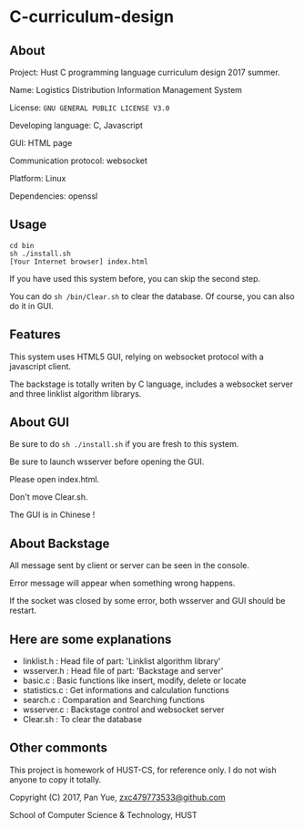 # C-curriculum-design

## About

Project: Hust C programming language curriculum design 2017 summer.

Name: Logistics Distribution Information Management System

License: `GNU GENERAL PUBLIC LICENSE V3.0`

Developing language: C, Javascript

GUI: HTML page

Communication protocol: websocket

Platform: Linux

Dependencies: openssl

## Usage

```shell
cd bin
sh ./install.sh
[Your Internet browser] index.html
```

If you have used this system before, you can skip the second step.

You can do `sh /bin/Clear.sh` to clear the database. Of course, you can also do it in GUI.

## Features

This system uses HTML5 GUI, relying on websocket protocol with a javascript client.

The backstage is totally writen by C language, includes a websocket server and three linklist algorithm librarys.

## About GUI

Be sure to do `sh ./install.sh` if you are fresh to this system.

Be sure to launch wsserver before opening the GUI.

Please open index.html.

Don't move Clear.sh.

The GUI is in Chinese !

## About Backstage

All message sent by client or server can be seen in the console.

Error message will appear when something wrong happens.

If the socket was closed by some error, both wsserver and GUI should be restart.

## Here are some explanations

* linklist.h : Head file of part: 'Linklist algorithm library'
* wsserver.h : Head file of part: 'Backstage and server'
* basic.c : Basic functions like insert, modify, delete or locate
* statistics.c : Get informations and calculation functions
* search.c : Comparation and Searching functions
* wsserver.c : Backstage control and websocket server
* Clear.sh : To clear the database

## Other commonts

This project is homework of HUST-CS, for reference only. I do not wish anyone to copy it totally.

Copyright (C) 2017, Pan Yue, zxc479773533@github.com

School of Computer Science & Technology, HUST
